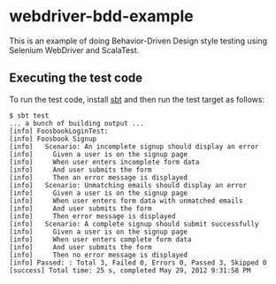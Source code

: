 # webdriver-bdd-example

This is an example of doing Behavior-Driven Design style testing using Selenium WebDriver and ScalaTest.

## Executing the test code

To run the test code, install [sbt](https://github.com/harrah/xsbt/wiki) and then run the test target as follows:

    $ sbt test
    ... a bunch of building output ...
    [info] FoosbookLoginTest:
    [info] Foosbook Signup 
    [info]   Scenario: An incomplete signup should display an error
    [info]     Given a user is on the signup page 
    [info]     When user enters incomplete form data 
    [info]     And user submits the form 
    [info]     Then an error message is displayed 
    [info]   Scenario: Unmatching emails should display an error
    [info]     Given a user is on the signup page 
    [info]     When user enters form data with unmatched emails 
    [info]     And user submits the form 
    [info]     Then error message is displayed 
    [info]   Scenario: A complete signup should submit successfully
    [info]     Given a user is on the signup page 
    [info]     When user enters complete form data 
    [info]     And user submits the form 
    [info]     Then no error message is displayed 
    [info] Passed: : Total 3, Failed 0, Errors 0, Passed 3, Skipped 0
    [success] Total time: 25 s, completed May 29, 2012 9:31:58 PM


